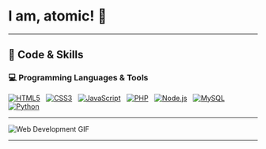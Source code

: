 # I am, **atomic**! 🚀

---

## 🌟 **Code & Skills**

### 💻 Programming Languages & Tools

[![HTML5](https://img.shields.io/badge/-HTML5-FF6347?logo=html5&logoColor=white&style=for-the-badge)](https://developer.mozilla.org/en-US/docs/Web/HTML) &nbsp;
[![CSS3](https://img.shields.io/badge/-CSS3-2965F1?logo=css3&logoColor=white&style=for-the-badge)](https://developer.mozilla.org/en-US/docs/Web/CSS) &nbsp;
[![JavaScript](https://img.shields.io/badge/-JavaScript-F7DF1E?logo=javascript&logoColor=white&style=for-the-badge)](https://developer.mozilla.org/en-US/docs/Web/JavaScript) &nbsp;
[![PHP](https://img.shields.io/badge/-PHP-777BB4?logo=php&logoColor=white&style=for-the-badge)](https://www.php.net/) &nbsp;
[![Node.js](https://img.shields.io/badge/-Node.js-339933?logo=node.js&logoColor=white&style=for-the-badge)](https://nodejs.org/) &nbsp;
[![MySQL](https://img.shields.io/badge/-MySQL-4479A1?logo=mysql&logoColor=white&style=for-the-badge)](https://www.mysql.com/) &nbsp;
[![Python](https://img.shields.io/badge/-Python-3776AB?logo=python&logoColor=white&style=for-the-badge)](https://www.python.org/) &nbsp;

---
![Web Development GIF](https://i.pinimg.com/originals/8d/65/4a/8d654a13763bdec3d37ab4180c8b66e6.gif)

---
